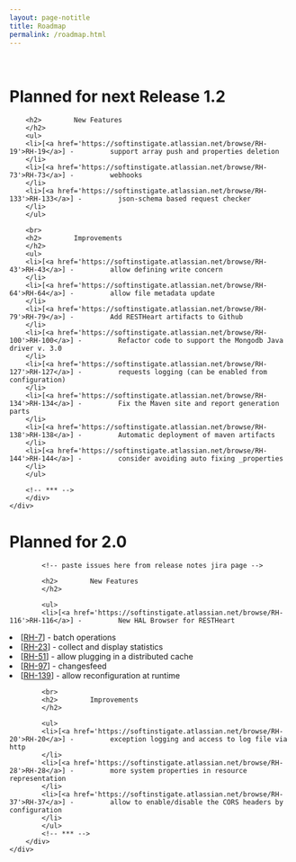 ```yaml
---
layout: page-notitle
title: Roadmap
permalink: /roadmap.html
---
```


<!-- 1.1 -->

<br>

<div class="container mb30">
    <div class="row">
        <div class="alert alert-success" role="alert">
            <h1 class="text-center">Planned for next Release 1.2</h1>

<!-- paste issues here from release notes jira page -->
        
		<h2>        New Features
		</h2>
		<ul>
		<li>[<a href='https://softinstigate.atlassian.net/browse/RH-19'>RH-19</a>] -         support array push and properties deletion
		</li>
		<li>[<a href='https://softinstigate.atlassian.net/browse/RH-73'>RH-73</a>] -         webhooks
		</li>
		<li>[<a href='https://softinstigate.atlassian.net/browse/RH-133'>RH-133</a>] -         json-schema based request checker
		</li>
		</ul>
		
		<br>  
		<h2>        Improvements
		</h2>
		<ul>
		<li>[<a href='https://softinstigate.atlassian.net/browse/RH-43'>RH-43</a>] -         allow defining write concern
		</li>
		<li>[<a href='https://softinstigate.atlassian.net/browse/RH-64'>RH-64</a>] -         allow file metadata update
		</li>
		<li>[<a href='https://softinstigate.atlassian.net/browse/RH-79'>RH-79</a>] -         Add RESTHeart artifacts to Github
		</li>
		<li>[<a href='https://softinstigate.atlassian.net/browse/RH-100'>RH-100</a>] -         Refactor code to support the Mongodb Java driver v. 3.0
		</li>
		<li>[<a href='https://softinstigate.atlassian.net/browse/RH-127'>RH-127</a>] -         requests logging (can be enabled from configuration)
		</li>
		<li>[<a href='https://softinstigate.atlassian.net/browse/RH-134'>RH-134</a>] -         Fix the Maven site and report generation parts
		</li>
		<li>[<a href='https://softinstigate.atlassian.net/browse/RH-138'>RH-138</a>] -         Automatic deployment of maven artifacts
		</li>
		<li>[<a href='https://softinstigate.atlassian.net/browse/RH-144'>RH-144</a>] -         consider avoiding auto fixing _properties
		</li>
		</ul>
    
		<!-- *** -->
		</div>
	</div>
</div>

<!-- 1.2 -->

<div class="container">
    <div class="row">
        <div class="alert alert-warning" role="alert">
            <h1 class="text-center">Planned for 2.0</h1>

	        <!-- paste issues here from release notes jira page -->

			<h2>        New Features
			</h2>

			<ul>
			<li>[<a href='https://softinstigate.atlassian.net/browse/RH-116'>RH-116</a>] -         New HAL Browser for RESTHeart
</li>
			<li>[<a href='https://softinstigate.atlassian.net/browse/RH-7'>RH-7</a>] -         batch operations
			</li>
			<li>[<a href='https://softinstigate.atlassian.net/browse/RH-23'>RH-23</a>] -         collect and display statistics
			</li>
			<li>[<a href='https://softinstigate.atlassian.net/browse/RH-51'>RH-51</a>] -         allow plugging in a distributed cache
			</li>
			<li>[<a href='https://softinstigate.atlassian.net/browse/RH-97'>RH-97</a>] -         changesfeed
			</li>
			<li>[<a href='https://softinstigate.atlassian.net/browse/RH-139'>RH-139</a>] -         allow reconfiguration at runtime
			</li>
			</ul>
			
			<br>
			<h2>        Improvements
			</h2>

			<ul>
			<li>[<a href='https://softinstigate.atlassian.net/browse/RH-20'>RH-20</a>] -         exception logging and access to log file via http
			</li>
			<li>[<a href='https://softinstigate.atlassian.net/browse/RH-28'>RH-28</a>] -         more system properties in resource representation
			</li>
			<li>[<a href='https://softinstigate.atlassian.net/browse/RH-37'>RH-37</a>] -         allow to enable/disable the CORS headers by configuration
			</li>
			</ul>
			<!-- *** -->
		</div>
	</div>
</div>
